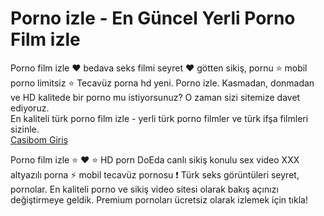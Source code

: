 <h1>Porno izle - En Güncel Yerli Porno Film izle</h1>
Porno film izle ❤️ bedava seks filmi seyret ❤️ götten sikiş, pornu ⭐ mobil porno limitsiz ⭐ Tecavüz porna hd yeni. Porno izle. Kasmadan, donmadan ve HD kalitede bir porno mu istiyorsunuz? O zaman sizi sitemize davet ediyoruz.</br>
En kaliteli türk porno film izle - yerli türk porno filmler ve türk ifşa filmleri sizinle.</br>
<a hreF="https://dilerimkii2.tumblr.com/">Casibom Giriş</a></br>

Porno film izle ⭐ ❤️ ⭐ HD porn DoEda canlı sikiş konulu sex video XXX altyazılı porna ⚡ mobil tecavüz pornosu ❗ Türk seks görüntüleri seyret, pornolar. En kaliteli porno ve sikiş video sitesi olarak bakış açınızı değiştirmeye geldik. Premium pornoları ücretsiz olarak izlemek için tıkla!
